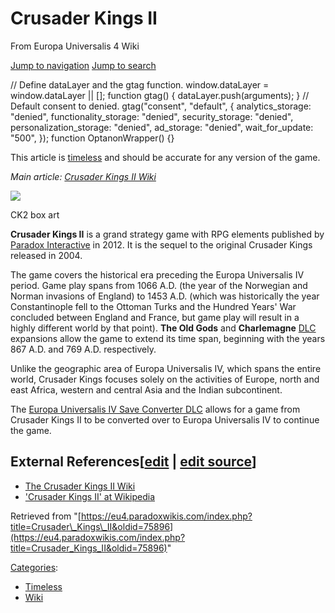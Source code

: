 Crusader Kings II
=================

From Europa Universalis 4 Wiki

[Jump to navigation](#mw-sidebar-button) [Jump to search](#searchInput)

// Define dataLayer and the gtag function. window.dataLayer = window.dataLayer || \[\]; function gtag() { dataLayer.push(arguments); } // Default consent to denied. gtag("consent", "default", { analytics\_storage: "denied", functionality\_storage: "denied", security\_storage: "denied", personalization\_storage: "denied", ad\_storage: "denied", wait\_for\_update: "500", }); function OptanonWrapper() {}

This article is [timeless](/Category:Timeless "Category:Timeless") and should be accurate for any version of the game.

_Main article: [Crusader Kings II Wiki](https://ck2.paradoxwikis.com/Crusader_Kings_II_Wiki "ckii:Crusader Kings II Wiki")_  

[![](/images/8/8d/Crusaderkings2-box.jpg)](/File:Crusaderkings2-box.jpg)

[](/File:Crusaderkings2-box.jpg "Enlarge")

CK2 box art

**Crusader Kings II** is a grand strategy game with RPG elements published by [Paradox Interactive](/Paradox_Interactive "Paradox Interactive") in 2012. It is the sequel to the original Crusader Kings released in 2004.

The game covers the historical era preceding the Europa Universalis IV period. Game play spans from 1066 A.D. (the year of the Norwegian and Norman invasions of England) to 1453 A.D. (which was historically the year Constantinople fell to the Ottoman Turks and the Hundred Years' War concluded between England and France, but game play will result in a highly different world by that point). **The Old Gods** and **Charlemagne** [DLC](/DLC "DLC") expansions allow the game to extend its time span, beginning with the years 867 A.D. and 769 A.D. respectively.

Unlike the geographic area of Europa Universalis IV, which spans the entire world, Crusader Kings focuses solely on the activities of Europe, north and east Africa, western and central Asia and the Indian subcontinent.

The [Europa Universalis IV Save Converter DLC](https://ck2.paradoxwikis.com/Europa_Universalis_4_Save_Converter "ckii:Europa Universalis 4 Save Converter") allows for a game from Crusader Kings II to be converted over to Europa Universalis IV to continue the game.

External References\[[edit](/index.php?title=Crusader_Kings_II&veaction=edit&section=1 "Edit section: External References") | [edit source](/index.php?title=Crusader_Kings_II&action=edit&section=1 "Edit section: External References")\]
-------------------------------------------------------------------------------------------------------------------------------------------------------------------------------------------------------------------------------------------

*   [The Crusader Kings II Wiki](https://ck2.paradoxwikis.com/Crusader_Kings_II_Wiki "ckii:Crusader Kings II Wiki")
*   ['Crusader Kings II' at Wikipedia](http://en.wikipedia.org/wiki/Crusader_Kings_II)

Retrieved from "[https://eu4.paradoxwikis.com/index.php?title=Crusader\_Kings\_II&oldid=75896](https://eu4.paradoxwikis.com/index.php?title=Crusader_Kings_II&oldid=75896)"

[Categories](/Special:Categories "Special:Categories"):

*   [Timeless](/Category:Timeless "Category:Timeless")
*   [Wiki](/Category:Wiki "Category:Wiki")